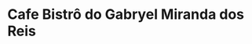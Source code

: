 <!DOCTYPE html>
<html lang="pt-br">
<head>
</head>
<body>
    <h1>Cafe Bistrô do Gabryel Miranda dos Reis</h1>
    
<img src="https://github.com/Epiled/serenatto-cafe-e-bristro/blob/main/img/logo-serenatto-horizontal.png?raw=true" alt="">
</body>
</html>
